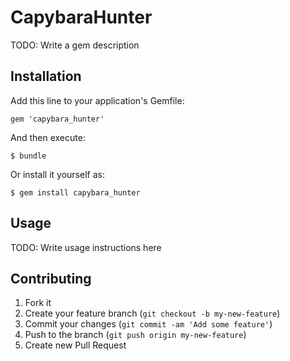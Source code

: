 # CapybaraHunter

TODO: Write a gem description

## Installation

Add this line to your application's Gemfile:

    gem 'capybara_hunter'

And then execute:

    $ bundle

Or install it yourself as:

    $ gem install capybara_hunter

## Usage

TODO: Write usage instructions here

## Contributing

1. Fork it
2. Create your feature branch (`git checkout -b my-new-feature`)
3. Commit your changes (`git commit -am 'Add some feature'`)
4. Push to the branch (`git push origin my-new-feature`)
5. Create new Pull Request
